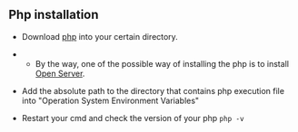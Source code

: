 Php installation
--------

- Download [php](https://www.php.net/downloads.php) into your certain directory.

- - By the way, one of the possible way of installing the php is to install [Open Server](https://ospanel.io/download/).

- Add the absolute path to the directory that contains php execution file into "Operation System Environment Variables"

- Restart your cmd and check the version of your php `php -v`
